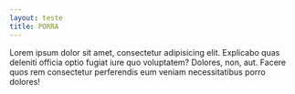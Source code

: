 ```yaml
---
layout: teste
title: PORRA
---
```


Lorem ipsum dolor sit amet, consectetur adipisicing elit. Explicabo quas deleniti officia optio fugiat iure quo voluptatem? Dolores, non, aut. Facere quos rem consectetur perferendis eum veniam necessitatibus porro dolores!